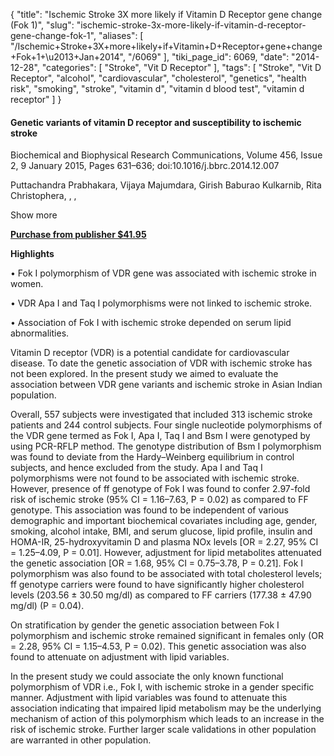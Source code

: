 {
    "title": "Ischemic Stroke 3X more likely if Vitamin D Receptor gene change (Fok 1)",
    "slug": "ischemic-stroke-3x-more-likely-if-vitamin-d-receptor-gene-change-fok-1",
    "aliases": [
        "/Ischemic+Stroke+3X+more+likely+if+Vitamin+D+Receptor+gene+change+Fok+1+\u2013+Jan+2014",
        "/6069"
    ],
    "tiki_page_id": 6069,
    "date": "2014-12-28",
    "categories": [
        "Stroke",
        "Vit D Receptor"
    ],
    "tags": [
        "Stroke",
        "Vit D Receptor",
        "alcohol",
        "cardiovascular",
        "cholesterol",
        "genetics",
        "health risk",
        "smoking",
        "stroke",
        "vitamin d",
        "vitamin d blood test",
        "vitamin d receptor"
    ]
}


#### Genetic variants of vitamin D receptor and susceptibility to ischemic stroke

Biochemical and Biophysical Research Communications, Volume 456, Issue 2, 9 January 2015, Pages 631–636; doi:10.1016/j.bbrc.2014.12.007

Puttachandra Prabhakara, Vijaya Majumdara, Girish Baburao Kulkarnib, Rita Christophera, , , 

Show more

 **[Purchase from publisher $41.95](http://www.sciencedirect.com/science/article/pii/S0006291X1402172X)** 

 **Highlights** 

• Fok I polymorphism of VDR gene was associated with ischemic stroke in women.

• VDR Apa I and Taq I polymorphisms were not linked to ischemic stroke.

• Association of Fok I with ischemic stroke depended on serum lipid abnormalities.

Vitamin D receptor (VDR) is a potential candidate for cardiovascular disease. To date the genetic association of VDR with ischemic stroke has not been explored. In the present study we aimed to evaluate the association between VDR gene variants and ischemic stroke in Asian Indian population.

Overall, 557 subjects were investigated that included 313 ischemic stroke patients and 244 control subjects. Four single nucleotide polymorphisms of the VDR gene termed as Fok I, Apa I, Taq I and Bsm I were genotyped by using PCR-RFLP method. The genotype distribution of Bsm I polymorphism was found to deviate from the Hardy–Weinberg equilibrium in control subjects, and hence excluded from the study. Apa I and Taq I polymorphisms were not found to be associated with ischemic stroke. However, presence of ff genotype of Fok I was found to confer 2.97-fold risk of ischemic stroke (95% CI = 1.16–7.63, P = 0.02) as compared to FF genotype. This association was found to be independent of various demographic and important biochemical covariates including age, gender, smoking, alcohol intake, BMI, and serum glucose, lipid profile, insulin and HOMA-IR, 25-hydroxyvitamin D and plasma NOx levels <span>[OR = 2.27, 95% CI = 1.25–4.09, P = 0.01]</span>. However, adjustment for lipid metabolites attenuated the genetic association <span>[OR = 1.68, 95% CI = 0.75–3.78, P = 0.21]</span>. Fok I polymorphism was also found to be associated with total cholesterol levels; ff genotype carriers were found to have significantly higher cholesterol levels (203.56 ± 30.50 mg/dl) as compared to FF carriers (177.38 ± 47.90 mg/dl) (P = 0.04). 

On stratification by gender the genetic association between Fok I polymorphism and ischemic stroke remained significant in females only (OR = 2.28, 95% CI = 1.15–4.53, P = 0.02). This genetic association was also found to attenuate on adjustment with lipid variables.

In the present study we could associate the only known functional polymorphism of VDR i.e., Fok I, with ischemic stroke in a gender specific manner. Adjustment with lipid variables was found to attenuate this association indicating that impaired lipid metabolism may be the underlying mechanism of action of this polymorphism which leads to an increase in the risk of ischemic stroke. Further larger scale validations in other population are warranted in other population.
